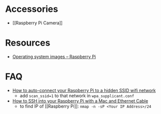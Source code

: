 # Accessories
- [[Raspberry Pi Camera]]
# Resources
- [Operating system images – Raspberry Pi](https://www.raspberrypi.com/software/operating-systems/)
# FAQ
- [How to auto-connect your Raspberry Pi to a hidden SSID wifi network](https://raspi.tv/2017/how-to-auto-connect-your-raspberry-pi-to-a-hidden-ssid-wifi-network)
    - add `scan_ssid=1` to that network in `wpa_supplicant.conf`
- [How to SSH into your Raspberry Pi with a Mac and Ethernet Cable](https://medium.com/@tzhenghao/how-to-ssh-into-your-raspberry-pi-with-a-mac-and-ethernet-cable-636a197d055)
    - to find IP of [[Raspberry Pi]]: `nmap -n -sP <Your IP Address>/24`